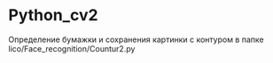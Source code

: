 # Python_cv2
Определение бумажки и сохранения картинки с контуром в папке lico/Face_recognition/Countur2.py

